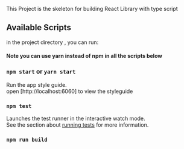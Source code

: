 This Project is the skeleton for building React Library with type script

## Available Scripts
in the project directory , you can run:

#### Note you can use yarn instead of npm in all the scripts below

### `npm start` or `yarn start`

Run the app style guide.<br />
open [http://localhost:6060] to view the styleguide

### `npm test`

Launches the test runner in the interactive watch mode.<br />
See the section about [running tests](https://facebook.github.io/create-react-app/docs/running-tests) for more information.

### `npm run build`